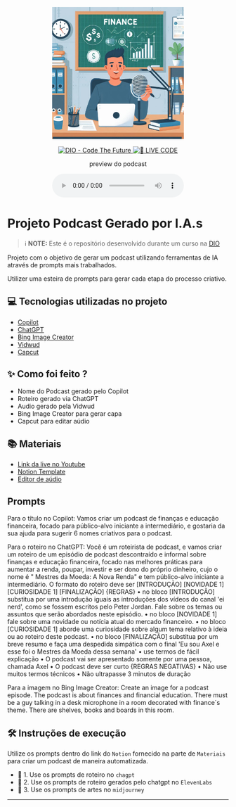 <p align="center">
<img 
    src="./.github/assets/Podcast_Financas.jpg"
    width="300"
/>
</p>

<p align="center">
<a href="https://dio.me/">
    <img 
        src="https://img.shields.io/badge/DIO-Code_The_Future-28DA77?logo=youtube" 
        alt="DIO - Code The Future">
</a>
<a href="https://dio.me/">
<img 
    src="https://img.shields.io/badge/🔴_LIVE_CODE-FF5E72" 
    alt="🔴 LIVE CODE">
</a>
</p>

<p align="center">
    preview do podcast
</p>

<div align="center">
    <audio src="output/podcast_editado.MP3" controls title="Podcast editado"></audio>
</div>

# Projeto Podcast Gerado por I.A.s


 > ℹ️ **NOTE:** Este é o repositório desenvolvido durante um curso na [DIO](https://dio.me)

Projeto com o objetivo de gerar um podcast utilizando ferramentas de IA através de prompts mais trabalhados.

Utilizer uma esteira de prompts para gerar cada etapa do processo criativo.

## 💻 Tecnologias utilizadas no projeto

- [Copilot](https://copilot.microsoft.com/)
- [ChatGPT](https://chat.openai.com/) 
- [Bing Image Creator](https://www.bing.com/images/create)
- [Vidwud](https://pt.vidwud.com/gerador-de-voz-ia.html)
- [Capcut](https://www.capcut.com/pt-br/)

## ✨ Como foi feito ?

- Nome do Podcast gerado pelo Copilot
- Roteiro gerado via ChatGPT
- Audio gerado pela Vidwud
- Bing Image Creator para gerar capa
- Capcut para editar aúdio

## 📚 Materiais

- [Link da live no Youtube](https://www.youtube.com)
- [Notion Template](https://helpful-jump-17b.notion.site/PAS-Podcast-AI-Studio-210489e15d7a4a73b743bb159e45d06f?pvs=4)
- [Editor de aúdio](https://www.capcut.com/editor?from_page=landing_page&__action_from=picture_V%C3%ADdeos%20profissionais%20em%20minutos,%20n%C3%A3o%20em%20horas.)

## Prompts

Para o título no Copilot:
Vamos criar um podcast de finanças e educação financeira, focado para público-alvo iniciante a intermediário, e gostaria da sua ajuda para sugerir 6 nomes criativos para o podcast. 

Para o roteiro no ChatGPT:
Você é um roteirista de podcast, e vamos criar um roteiro de um episódio de podcast descontraído e informal sobre finanças e educação financeira, focado nas melhores práticas para aumentar a renda, poupar, investir e ser dono do próprio dinheiro, cujo o nome é " Mestres da Moeda: A Nova Renda" e tem público-alvo iniciante a intermediário. 
O formato do roteiro deve ser 
[INTRODUÇÃO] 
[NOVIDADE 1] 
[CURIOSIDADE 1] 
[FINALIZAÇÃO]
{REGRAS}
•	no bloco [INTRODUÇÃO] substitua por uma introdução iguais as introduções dos vídeos do canal 'ei nerd', como se fossem escritos pelo Peter Jordan. Fale sobre os temas ou assuntos que serão abordados neste episódio.
•	no bloco [NOVIDADE 1] fale sobre uma novidade ou notícia atual do mercado financeiro.
•	no bloco [CURIOSIDADE 1] aborde uma curiosidade sobre algum tema relativo à ideia ou ao roteiro deste podcast.
•	no bloco [FINALIZAÇÃO] substitua por um breve resumo e faça uma despedida simpática com o final 'Eu sou Axel e esse foi o Mestres da Moeda dessa semana'
•	use termos de fácil explicação
•	O podcast vai ser apresentado somente por uma pessoa, chamada Axel
•	O podcast deve ser curto
{REGRAS NEGATIVAS}
•	Não use muitos termos técnicos
•	Não ultrapasse 3 minutos de duração

Para a imagem no Bing Image Creator:
Create an image for a podcast episode. The podcast is about finances and financial education. There must be a guy talking in a desk microphone in a room decorated with finance´s theme. There are shelves, books and boards in this room.

## 🛠️ Instruções de execução

Utilize os prompts dentro do link do `Notion` fornecido na parte de `Materiais` para criar um podcast de maneira automatizada.

- 🤖 1. Use os prompts de roteiro no `chagpt`
- 🤖 2. Use os prompts de roteiro gerados pelo chatgpt no  `ElevenLabs`
- 🤖 3. Use os prompts de artes no `midjourney`



---

